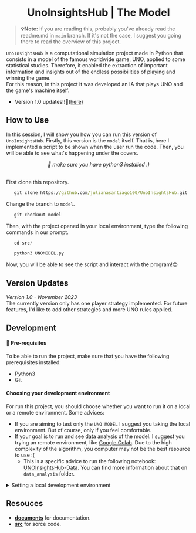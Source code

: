 <h1 align="center">
    UnoInsightsHub | The Model
</h1>

> **💡Note:**
> If you are reading this, probably you've already read the readme.md in `main` branch. If it's not the case, I suggest you going there to read the overview of this project.

`UnoInsightsHub` is a computational simulation project made in Python that consists in a model of the famous worldwide game, UNO, applied to some statistical studies. Therefore, it enabled the extraction of important information and insights out of the endless possibilities of playing and winning the game.
<br>
For this reason, in this project it was developed an IA that plays UNO and the game's machine itself.

- Version 1.0 updates!!📰[(here)](#version-updates)

## How to Use

In this session, I will show you how you can run this version of `UnoInsightsHub`.
Firstly, this version is the `model` itself. That is, here I implemented a script to be shown when the user run the code. Then, you will be able to see what's happening under the covers.

<div align='center'>
<i> 🌟 make sure you have python3 installed :)</i>
</div><br>

First clone this repository.

```cmd
   git clone https://github.com/julianasantiago100/UnoInsightsHub.git
```

Change the branch to `model`.

```cmd
   git checkout model
```

Then, with the project opened in your local environment, type the following commands in our prompt.

```python
   cd src/
```

```python
   python3 UNOMODEL.py
```

Now, you will be able to see the script and interact with the program!😊

## Version Updates

<i> Version 1.0 - November 2023</i><br>
The currently version only has one player strategy implemented. For future features, I'd like to add other strategies and more UNO rules applied.

## Development

#### 📌 Pre-requisites

To be able to run the project, make sure that you have the following prerequisites installed: <br>

- Python3
- Git

#### Choosing your development environment

For run this project, you should choose whether you want to run it on a local or a remote environment. Some advices:

- If you are aiming to test only the `UNO MODEL` I suggest you taking the local environment. But of course, only if you feel comfortable.
- If your goal is to run and see data analysis of the model. I suggest you trying an remote environment, like
  [Google Colab](https://colab.research.google.com/?utm_source=scs-index). Due to the high complexity of the algorithm, you computer may not be the best resource to use :(
  - This is a specific advice to run the following notebook: [UNOInsightsHub-Data](data_analysis\notebook\notebook.ipynb). You can find more information about that on `data_analysis` folder.

<details>
<summary>
   Setting a local development environment
</summary> <br />
    Before you get to try and test the model, you should follow some steps to have everything you need in hand. <br>
    <br>
🦄 Firstly, make sure you have <code>Git</code> installed. Everything is right? Okay! Now here's a recommended step-by-step to install the dependencies: <br> <Br>

1. Clone the repository

   `git clone https://github.com/julianasantiago100/uno_simulation.git`

2. Install python3, pandas, jupyter notebook, numpy and matplotlib
   - Depending on your Operational System,the command line will be different.

</details>

## Resouces

- **[documents](documents)** for documentation.
- **[src](src)** for sorce code.

